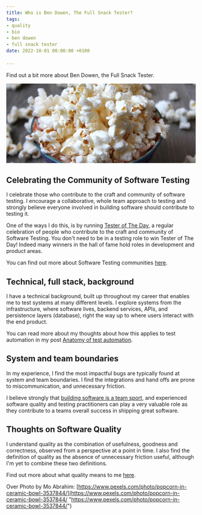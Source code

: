 ```yaml
---
title: Who is Ben Dowen, The Full Snack Tester?
tags:
- quality
- bio
- ben dowen
- full snack tester
date: 2022-10-01 00:00:00 +0100

---
```

Find out a bit more about Ben Dowen, the Full Snack Tester.

![](/uploads/pexels-mo-abrahim-3537844.jpg)

## Celebrating the Community of Software Testing

I celebrate those who contribute to the craft and community of software testing. I encourage a collaborative, whole team approach to testing and strongly believe everyone involved in building software should contribute to testing it.

One of the ways I do this, is by running [Tester of The Day](https://testeroftheday.com/ "Tester of The Day"), a regular celebration of people who contribute to the craft and community of Software Testing. You don't need to be in a testing role to win Tester of The Day! Indeed many winners in the hall of fame hold roles in development and product areas.

You can find out more about Software Testing communities [here](https://www.dowen.me.uk/posts/software-testing-community/).

## Technical, full stack, background

I have a technical background, built up throughout my career that enables me to test systems at many different levels. I explore systems from the infrastructure, where software lives, backend services, APIs, and persistence layers (database), right the way up to where users interact with the end product.

You can read more about my thoughts about how this applies to test automation in my post [Anatomy of test automation](https://dev.to/dowenb/anatomy-of-test-automation-e9o).

## System and team boundaries

In my experience, I find the most impactful bugs are typically found at system and team boundaries. I find the integrations and hand offs are prone to miscommunication, and unnecessary friction.

I believe strongly that [building software is a team sport](https://www.dowen.me.uk/posts/creating-software-is-a-team-sport/), and experienced software quality and testing practitioners can play a very valuable role as they contribute to a teams overall success in shipping great software.

## Thoughts on Software Quality

I understand quality as the combination of usefulness, goodness and correctness, observed from a perspective at a point in time. I also find the definition of quality as the absence of unnecessary friction useful, although I'm yet to combine these two definitions.

Find out more about what quality means to me [here](https://www.dowen.me.uk/posts/what-does-quality-mean-to-me/ "What quality means to me blog post").

Over Photo by Mo Abrahim: [https://www.pexels.com/photo/popcorn-in-ceramic-bowl-3537844/](https://www.pexels.com/photo/popcorn-in-ceramic-bowl-3537844/ "https://www.pexels.com/photo/popcorn-in-ceramic-bowl-3537844/")